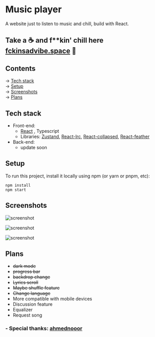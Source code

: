 
# Music player

A website just to listen to music and chill, build with React.

## Take a  ☕  and f**kin' chill here [fckinsadvibe.space](http://fckinsadvibe.space)  🎸

## Contents

-> [Tech stack](https://github.com/lngdao/sadvibe-space#tech-stack) <br/>
-> [Setup](https://github.com/lngdao/sadvibe-space#setup) <br/>
-> [Screenshots](https://github.com/lngdao/sadvibe-space#screenshots) <br/>
-> [Plans](https://github.com/lngdao/sadvibe-space#plans) 

## Tech stack
- Front-end:
  - [React](https://github.com/facebook/react)
    , Typescript
  - Libraries: [Zustand](https://github.com/pmndrs/zustand), [React-lrc](https://github.com/mebtte/react-lrc), [React-collapsed](https://github.com/roginfarrer/react-collapsed), [React-feather](https://github.com/feathericons/react-feather)
- Back-end:
  - update soon

## Setup
To run this project, install it locally using npm (or yarn or pnpm, etc):

```
npm install
npm start
```

## Screenshots

![screenshot](https://i.imgur.com/gNybtGH.png "screenshot")

![screenshot](https://i.imgur.com/Dw9PmIe.png "screenshot")

![screenshot](https://i.imgur.com/mSOwtv2.png "screenshot")

## Plans
- <s>dark mode</s>
- <s>progress bar</s>
- <s>backdrop change</s>
- <s>Lyrics scroll</s>
- <s>Maybe shuffle feature</s>
- <s>Change language</s>
- More compatible with mobile devices
- Discussion feature
- Equalizer
- Request song

### -   Special thanks: [ahmednooor](https://github.com/ahmednooor/music-player-react)

